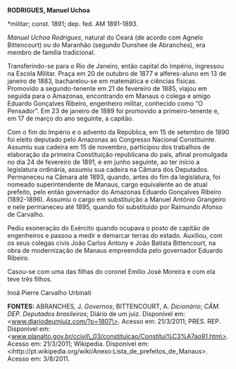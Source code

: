 **RODRIGUES, Manuel Uchoa**

\*militar; const. 1891; dep. fed. AM 1891-1893.

*Manuel Uchoa Rodrigues*, natural do Ceará (de acordo com Agnelo
Bittencourt) ou do Maranhão (segundo Dunshee de Abranches), era membro
de família tradicional.

Transferindo-se para o Rio de Janeiro, então capital do Império,
ingressou na Escola Militar. Praça em 20 de outubro de 1877 e
alferes-aluno em 13 de janeiro de 1883, bacharelou-se em matemática e
ciências físicas. Promovido a segundo-tenente em 21 de fevereiro de
1885, viajou em seguida para o Amazonas, encontrando em Manaus o colega
e amigo Eduardo Gonçalves Ribeiro, engenheiro militar, conhecido como “O
Pensador”. Em 23 de janeiro de 1889 foi promovido a primeiro-tenente e,
em 17 de março do ano seguinte, a capitão.

Com o fim do Império e o advento da República, em 15 de setembro de 1890
foi eleito deputado pelo Amazonas ao Congresso Nacional Constituinte.
Assumiu sua cadeira em 15 de novembro, participou dos trabalhos de
elaboração da primeira Constituição republicana do país, afinal
promulgada no dia 24 de fevereiro de 1891, e em junho seguinte, ao ter
início a legislatura ordinária, assumiu sua cadeira na Câmara dos
Deputados. Permaneceu na Câmara até 1893, quando, antes do fim da
legislatura, foi nomeado superintendente de Manaus, cargo equivalente ao
de atual prefeito, pelo então governador do Amazonas Eduardo Gonçalves
Ribeiro (1892-1896). Assumiu o cargo em substituição a Manuel Antônio
Grangeiro e nele permaneceu até 1895, quando foi substituído por
Raimundo Afonso de Carvalho.

Pediu exoneração do Exército quando ocupava o posto de capitão de
engenheiros e passou a medir e demarcar terras do estado. Auxiliou, com
os seus colegas civis João Carlos Antony e João Batista Bittencourt, na
obra de modernização de Manaus empreendida pelo governador Eduardo
Ribeiro.

Casou-se com uma das filhas do coronel Emílio José Moreira e com ela
teve três filhos.

Inoã Pierre Carvalho Urbinati

**FONTES:** ABRANCHES, J. *Governos*; BITTENCOURT, A. *Dicionário*;
*CÂM. DEP. Deputados brasileiros*; Diário de um juiz. Disponível em:
\<www.diariodeumjuiz.com/?p=1807\>. Acesso em: 21/3/2011; PRES. REP.
Disponível em:
\<www.planalto.gov.br/ccivil\_03/constituicao/Constitui%C3%A7ao91.htm\>.
Acesso em: 21/3/2011; Wikipedia. Disponível em:
\<ihttp://pt.wikipedia.org/wiki/Anexo:Lista\_de\_prefeitos\_de\_Manaus\>.
Acesso em: 3/8/2011.
